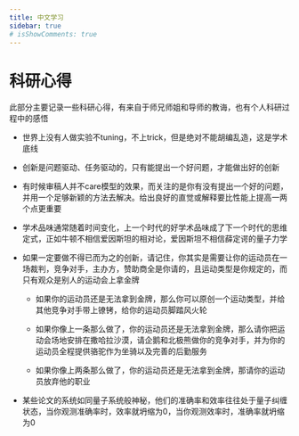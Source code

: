 ```yaml
---
title: 中文学习
sidebar: true
# isShowComments: true
---
```


# 科研心得

<ClientOnly>
<title-pv/>
</ClientOnly>

此部分主要记录一些科研心得，有来自于师兄师姐和导师的教诲，也有个人科研过程中的感悟


* 世界上没有人做实验不tuning，不上trick，但是绝对不能胡编乱造，这是学术底线

* 创新是问题驱动、任务驱动的，只有能提出一个好问题，才能做出好的创新

* 有时候审稿人并不care模型的效果，而关注的是你有没有提出一个好的问题，并用一个足够新颖的方法去解决。给出良好的直觉或解释要比性能上提高一两个点更重要

* 学术品味通常随着时间变化，上一个时代的好学术品味成了下一个时代的思维定式，正如牛顿不相信爱因斯坦的相对论，爱因斯坦不相信薛定谔的量子力学

* 如果一定要做不得已而为之的创新，请记住，你其实是需要让你的运动员在一场裁判，竞争对手，主办方，赞助商全是你请的，且运动类型是你规定的，而只有观众是别人的运动会上拿金牌

  * 如果你的运动员还是无法拿到金牌，那么你可以原创一个运动类型，并给其他竞争对手带上镣铐，给你的运动员脚踏风火轮

  * 如果你像上一条那么做了，你的运动员还是无法拿到金牌，那么请你把运动会场地安排在撒哈拉沙漠，请企鹅和北极熊做你的竞争对手，并为你的运动员全程提供骆驼作为坐骑以及完善的后勤服务

  * 如果你像上两条那么做了，你的运动员还是无法拿到金牌，那请你的运动员放弃他的职业

* 某些论文的系统如同量子系统般神秘，他们的准确率和效率往往处于量子纠缠状态，当你观测准确率时，效率就坍缩为0，当你观测效率时，准确率就坍缩为0


<ClientOnly>
  <leave/>
</ClientOnly/>